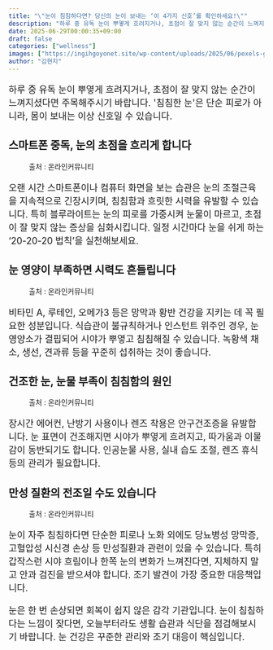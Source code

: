 ```yaml
---
title: "\"눈이 침침하다면? 당신의 눈이 보내는 ‘이 4가지 신호’를 확인하세요!\""
description: "하루 중 유독 눈이 뿌옇게 흐려지거나, 초점이 잘 맞지 않는 순간이 느껴지셨다면 주목해주시기 바랍니다. '침침한 눈'은 단순 피로가 아니라, 몸이 보내는 이상 신호일 수 있습니다."
date: 2025-06-29T00:00:35+09:00
draft: false
categories: ["wellness"]
images: ["https://ingihgoyonet.site/wp-content/uploads/2025/06/pexels-george-dolgikh-551816-1310532-1024x683.jpg", "https://ingihgoyonet.site/wp-content/uploads/2025/06/pexels-pixabay-208518-1-1024x683.jpg", "https://ingihgoyonet.site/wp-content/uploads/2025/06/pexels-maxravier-3396959-1024x769.jpg", "https://ingihgoyonet.site/wp-content/uploads/2025/06/pexels-kseniachernaya-5752294-1-684x1024.jpg"]
author: "김현지"
---
```


<p style="font-size:18px">하루 중 유독 눈이 뿌옇게 흐려지거나, 초점이 잘 맞지 않는 순간이 느껴지셨다면 주목해주시기 바랍니다. '침침한 눈'은 단순 피로가 아니라, 몸이 보내는 이상 신호일 수 있습니다.</p> <h2 >스마트폰 중독, 눈의 초점을 흐리게 합니다</h2> <figure ><img src="https://ingihgoyonet.site/wp-content/uploads/2025/06/pexels-george-dolgikh-551816-1310532-1024x683.jpg" alt="" style="aspect-ratio:16/9;object-fit:cover"/><figcaption >출처 : 온라인커뮤니티</figcaption></figure> <p style="font-size:18px">오랜 시간 스마트폰이나 컴퓨터 화면을 보는 습관은 눈의 조절근육을 지속적으로 긴장시키며, 침침함과 흐릿한 시력을 유발할 수 있습니다. 특히 블루라이트는 눈의 피로를 가중시켜 눈물이 마르고, 초점이 잘 맞지 않는 증상을 심화시킵니다. 일정 시간마다 눈을 쉬게 하는 ‘20-20-20 법칙’을 실천해보세요.</p> <h2 >눈 영양이 부족하면 시력도 흔들립니다</h2> <figure ><img src="https://ingihgoyonet.site/wp-content/uploads/2025/06/pexels-pixabay-208518-1-1024x683.jpg" alt="" style="aspect-ratio:16/9;object-fit:cover"/><figcaption >출처 : 온라인커뮤니티</figcaption></figure> <p style="font-size:18px">비타민 A, 루테인, 오메가3 등은 망막과 황반 건강을 지키는 데 꼭 필요한 성분입니다. 식습관이 불규칙하거나 인스턴트 위주인 경우, 눈 영양소가 결핍되어 시야가 뿌옇고 침침해질 수 있습니다. 녹황색 채소, 생선, 견과류 등을 꾸준히 섭취하는 것이 좋습니다.</p> <h2 >건조한 눈, 눈물 부족이 침침함의 원인</h2> <figure ><img src="https://ingihgoyonet.site/wp-content/uploads/2025/06/pexels-maxravier-3396959-1024x769.jpg" alt="" style="aspect-ratio:16/9;object-fit:cover"/><figcaption >출처 : 온라인커뮤니티</figcaption></figure> <p style="font-size:18px">장시간 에어컨, 난방기 사용이나 렌즈 착용은 안구건조증을 유발합니다. 눈 표면이 건조해지면 시야가 뿌옇게 흐려지고, 따가움과 이물감이 동반되기도 합니다. 인공눈물 사용, 실내 습도 조절, 렌즈 휴식 등의 관리가 필요합니다.</p> <h2 >만성 질환의 전조일 수도 있습니다</h2> <figure ><img src="https://ingihgoyonet.site/wp-content/uploads/2025/06/pexels-kseniachernaya-5752294-1-684x1024.jpg" alt="" style="aspect-ratio:16/9;object-fit:cover"/><figcaption >출처 : 온라인커뮤니티</figcaption></figure> <p style="font-size:18px">눈이 자주 침침하다면 단순한 피로나 노화 외에도 당뇨병성 망막증, 고혈압성 시신경 손상 등 만성질환과 관련이 있을 수 있습니다. 특히 갑작스런 시야 흐림이나 한쪽 눈의 변화가 느껴진다면, 지체하지 말고 안과 검진을 받으셔야 합니다. 조기 발견이 가장 중요한 대응책입니다.</p> <p style="font-size:18px">눈은 한 번 손상되면 회복이 쉽지 않은 감각 기관입니다. 눈이 침침하다는 느낌이 잦다면, 오늘부터라도 생활 습관과 식단을 점검해보시기 바랍니다. 눈 건강은 꾸준한 관리와 조기 대응이 핵심입니다.</p>